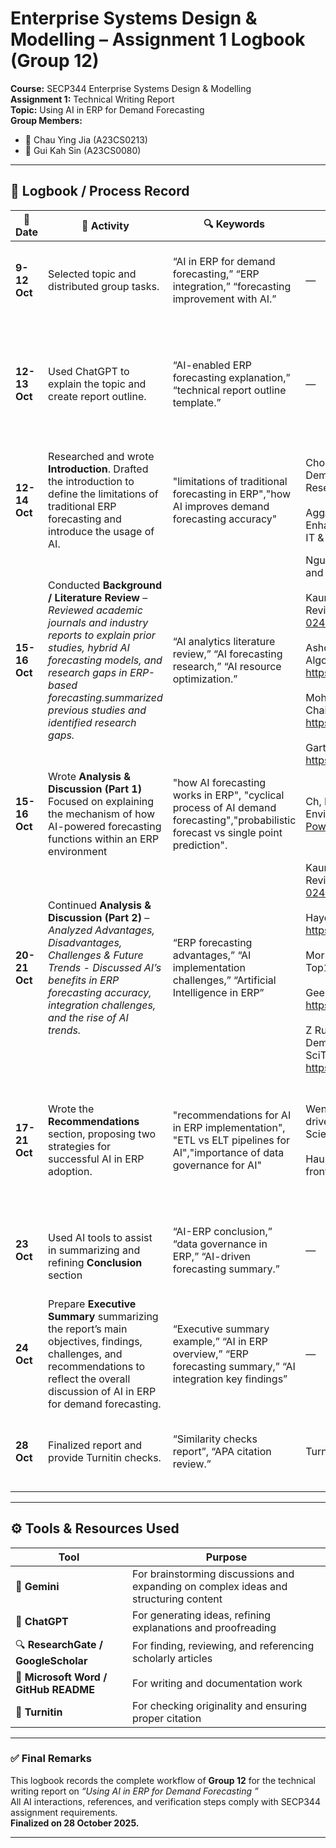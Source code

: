 # Enterprise Systems Design & Modelling – Assignment 1 Logbook (Group 12)

**Course:** SECP344 Enterprise Systems Design & Modelling  
**Assignment 1:** Technical Writing Report  
**Topic:** Using AI in ERP for Demand Forecasting  
**Group Members:**  
- 👩 Chau Ying Jia (A23CS0213)  
- 👩 Gui Kah Sin (A23CS0080)    

---

## 📅 Logbook / Process Record  

| 📆 Date   | 📑 Activity | 🔍 Keywords | 📚 References | 🧾  Notes |
|------|----------------------|----------------------------|--------------------------|--------------------------|
| **9-12 Oct** | Selected topic and distributed group tasks. |“AI in ERP for demand forecasting,” “ERP integration,” “forecasting improvement with AI.” | — | Topic chosen from lecturer's assignment list. Planned report structure and task distribution. |
| **12-13 Oct** | Used ChatGPT to explain the topic and create report outline. | “AI-enabled ERP forecasting explanation,” “technical report outline template.” | — | Discussed and Outlined report structure: Introduction, Background, Analysis, Recommendations, and Conclusion before deatailed writing. |
| **12-14 Oct** | Researched and wrote **Introduction**. Drafted the introduction to define the limitations of traditional ERP forecasting and introduce the usage of AI. | "limitations of traditional forecasting in ERP","how AI improves demand forecasting accuracy"| Choudhuri, S. S. (2024). AI-Driven Supply Chain Optimization: Enhancing Inventory Management, Demand Forecasting, and Logistics within ERP Systems. International Journal of Science and Research (IJSR), 13(3), 927-933.  <br><br> Aggarwal, P., & Aggarwal, A. (2023). AI-Driven Supply Chain Optimization in ERP Systems Enhancing Demand Forecasting and inventory Management. International Journal of Management, IT & engineering.  | Found two key journal articles from ResearchGate to use as foundational references. |
| **15-16 Oct** | Conducted **Background / Literature Review** – *Reviewed academic journals and industry reports to explain prior studies, hybrid AI forecasting models, and research gaps in ERP-based forecasting.summarized previous studies and identified research gaps.* | “AI analytics literature review,” “AI forecasting research,” “AI resource optimization.” |Nguyen, T. T. H. (2023). Applications of Artificial Intelligence for Demand Forecasting. Operations and Supply Chain Management Journal, 16(4), 380–392. https://doi.org/10.31387/oscm0550401 <br><br> Kaur, H., & Singh, J. (2024). Machine Learning Approaches for Forecasting in ERP Systems: A Review. Springer Nature Computer Science, 5(3), 312–326. https://doi.org/10.1007/s42979-024-02518-2 <br><br> Ashok, P. P. K. (2024). AI-Powered Demand Forecasting in ERP: A Comparative Study of ML Algorithms. International Journal of Computing and Engineering, 5(2), 1–11. https://doi.org/10.47941/ijce.3106 <br><br> Mohammed, I., & Mandal, J. (2024). Forecasting Accuracy through Machine Learning in Supply Chain Management. International Journal of Supply Chain Management, 9(6), 8–24. https://doi.org/10.47604/ijscm.3074  <br><br> Gartner. (2024). How AI is Transforming Supply Chain Management. Retrieved from https://www.gartner.com/en/supply-chain/topics/supply-chain-ai  | Reviewed academic sources, extracted key studies and aligned findings with ERP forecasting focus. |
| **15-16 Oct** | Wrote **Analysis & Discussion (Part 1)** Focused on explaining the mechanism of how AI-powered forecasting functions within an ERP environment | "how AI forecasting works in ERP", "cyclical process of AI demand forecasting","probabilistic forecast vs single point prediction". |Ch, Rajitha. (2025). From Data to Decisions: AI-Powered Forecasting in ERP Environments.https://www.researchgate.net/publication/394925139_From_Data_to_Decisions_AI-Powered_Forecasting_in_ERP_Environments | How AI-Powered Forecasting Works in an ERP Environment. Used examples from ResearchGate. |
| **20-21 Oct** | Continued **Analysis & Discussion (Part 2)** – *Analyzed Advantages, Disadvantages, Challenges & Future Trends - Discussed AI’s benefits in ERP forecasting accuracy, integration challenges, and the rise of AI trends.* | “ERP forecasting advantages,” “AI implementation challenges,” “Artificial Intelligence in ERP” |  Kaur, H., & Singh, J. (2024). Machine Learning Approaches for Forecasting in ERP Systems: A Review. Springer Nature Computer Science, 5(3), 312–326. https://doi.org/10.1007/s42979-024-02518-2   <br><br> Hayes, M., & Downie, A. (2024, July 8). Artificial Intelligence in ERP IBM. Ibm.com. https://www.ibm.com/think/topics/ai-in-erp <br><br> Morrison, C. (2023, November 8). AI in ERP: The Next Wave of Intelligent ERP Systems. Top10erp.org. https://www.top10erp.org/blog/ai-in-erp   <br><br> GeeksforGeeks. (2023). Explainable Artificial Intelligence(XAI). GeeksforGeeks. https://www.geeksforgeeks.org/artificial-intelligence/explainable-artificial-intelligencexai/ <br><br> Z Ruiqi, C. Christensen, B. Zarrin, P. Bækgaard & T. S. Alstrøm. (2025). Towards Trustworthy AI in Demand Planning: Defining Explainability for Supply Chain Management. In Proceedings of the SciTePress Conference. Available at: https://www.scitepress.org/Papers/2025/133159/133159.pdf | Checked source credibility. Ensured alignment with ERP context and word limit compliance.|
| **17-21 Oct** | Wrote the **Recommendations** section, proposing two strategies for successful AI in ERP adoption. | "recommendations for AI in ERP implementation", "ETL vs ELT pipelines for AI","importance of data governance for AI" | Wen, Xinyu & Liao, Jiacheng & Niu, Qingyi & Shen, Nachuan & Bao, Yingxu. (2024). Deep learning-driven hybrid model for short-term load forecasting and smart grid information management. Scientific Reports. 14. 10.1038/s41598-024-63262-x. <br><br> Hausenloy, J., McClements, D., & Thakur, M. (2024, December 5). Towards data governance of frontier AI models. arXiv.org. https://arxiv.org/abs/2412.03824 | Sourced and cited Wen et al. (2024) for model evaluation (MAE/RMSE) and Hausenloy et al. (2024) for data governance to support the suggestions.
| **23 Oct** | <br><br> Used AI tools to assist in summarizing and refining **Conclusion** section <br><br>| “AI-ERP conclusion,” “data governance in ERP,” “AI-driven forecasting summary.” | — | Verified logical flow and factual accuracy. | Ensured logical consistency and alignment with project topic before submission.|
| **24 Oct** | Prepare **Executive Summary** summarizing the report’s main objectives, findings, challenges, and recommendations to reflect the overall discussion of AI in ERP for demand forecasting. | “Executive summary example,” “AI in ERP overview,” “ERP forecasting summary,” “AI integration key findings” | — | Ensured alignment with report objectives and findings. | Ensured clarity, conciseness, and consistency with report objectives.|
| **28 Oct** |Finalized report and provide Turnitin checks. | “Similarity checks report”, “APA citation review.” | Turnitin | Use Turnitin to check for errors and originality.Correct APA formatting before submission. |

---

## ⚙️ Tools & Resources Used
| Tool | Purpose |
|------|----------|
| 🤖 **Gemini** | For brainstorming discussions and expanding on complex ideas and structuring content |
| 💬 **ChatGPT** | For generating ideas, refining explanations and proofreading |
| 🔍 **ResearchGate / GoogleScholar** | For finding, reviewing, and referencing scholarly articles |
| 📄 **Microsoft Word / GitHub README** | For writing and documentation work |
| 🔄 **Turnitin** | For checking originality and ensuring proper citation |

---

### ✅ Final Remarks
This logbook records the complete workflow of **Group 12** for the technical writing report on *“Using AI in ERP for Demand Forecasting ”*  
All AI interactions, references, and verification steps comply with SECP344 assignment requirements.  
**Finalized on 28 October 2025.**

---
